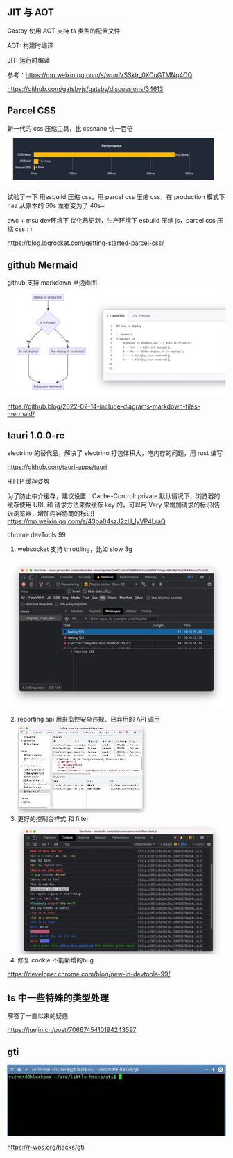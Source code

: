 ## JIT 与 AOT
Gastby 使用 AOT 支持 ts 类型的配置文件

AOT: 构建时编译

JIT: 运行时编译

参考：https://mp.weixin.qq.com/s/wumVSSktr_0XCuGTMNp4CQ

https://github.com/gatsbyjs/gatsby/discussions/34613



## Parcel CSS


新一代的 css 压缩工具，比 cssnano 快一百倍
![5NNRhV](https://raw.githubusercontent.com/myNameIsDu/images/main/uPic/5NNRhV.jpg?token=AMWV7K76JGJNB7QQI5W2XULCFYGV6)


试验了一下  用esbuild 压缩 css，用 parcel css 压缩 css，在 production 模式下 haa 从原本的 60s 左右变为了  40s+

swc + msu dev环境下 优化热更新，生产环境下 esbuild 压缩 js，parcel css 压缩 css : )

https://blog.logrocket.com/getting-started-parcel-css/

## github Mermaid


github 支持 markdown 里边画图
![Xfzsza](https://raw.githubusercontent.com/myNameIsDu/images/main/uPic/Xfzsza.jpg?token=AMWV7K7FDGZMG4DHWIK264DCFYGX2)


https://github.blog/2022-02-14-include-diagrams-markdown-files-mermaid/

## tauri 1.0.0-rc


electrino 的替代品，解决了 electrino 打包体积大，吃内存的问题，用 rust 编写

https://github.com/tauri-apps/tauri

HTTP 缓存姿势


为了防止中介缓存，建议设置：Cache-Control: private
默认情况下，浏览器的缓存使用 URL 和 请求方法来做缓存 key 的，可以用 Vary 来增加请求的标识(告诉浏览器，增加内容协商的标识)
https://mp.weixin.qq.com/s/43pa04szJ2zU_IyVP4LraQ

chrome devTools 99


1. websocket 支持 throttling，比如 slow 3g

![ey2r4f](https://raw.githubusercontent.com/myNameIsDu/images/main/uPic/ey2r4f.jpg?token=AMWV7K2LXNKIFTEFWZCCG2DCFYG56)

2. reporting api  用来监控安全违规、已弃用的 API 调用
![0tgDjq](https://raw.githubusercontent.com/myNameIsDu/images/main/uPic/0tgDjq.jpg?token=AMWV7KYAC4OAWF4RGKOR6P3CFYHAQ)
3. 更好的控制台样式 和 filter
![6qxFf3](https://raw.githubusercontent.com/myNameIsDu/images/main/uPic/6qxFf3.jpg?token=AMWV7KZVNVONZ3JFWJPB3SDCFYHBS)
4. 修复 cookie 不能新增的bug

https://developer.chrome.com/blog/new-in-devtools-99/

## ts 中一些特殊的类型处理
解答了一直以来的疑惑

https://juejin.cn/post/7066745410194243597

## gti
![jrEREu](https://raw.githubusercontent.com/myNameIsDu/images/main/uPic/jrEREu.jpg?token=AMWV7K6WESCJ3FVEY2B6AWLCFYHCG)

https://r-wos.org/hacks/gti


